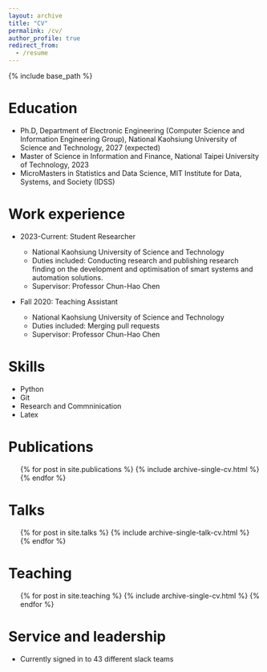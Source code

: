 ```yaml
---
layout: archive
title: "CV"
permalink: /cv/
author_profile: true
redirect_from:
  - /resume
---
```


{% include base_path %}

Education
======

* Ph.D, Department of Electronic Engineering (Computer Science and Information Engineering Group), National Kaohsiung University of Science and Technology, 2027 (expected)
* Master of Science in Information and Finance, National Taipei University of Technology, 2023
* MicroMasters in Statistics and Data Science, MIT Institute for Data, Systems, and Society (IDSS)



Work experience
======
* 2023-Current: Student Researcher
  * National Kaohsiung University of Science and Technology
  * Duties included: Conducting research and publishing research finding on the development and optimisation of smart systems and automation solutions.
  * Supervisor: Professor Chun-Hao Chen

* Fall 2020: Teaching Assistant
  * National Kaohsiung University of Science and Technology
  * Duties included: Merging pull requests
  * Supervisor: Professor Chun-Hao Chen
  
Skills
======
* Python
* Git
* Research and Commninication
* Latex

Publications
======
  <ul>{% for post in site.publications %}
    {% include archive-single-cv.html %}
  {% endfor %}</ul>
  
Talks
======
  <ul>{% for post in site.talks %}
    {% include archive-single-talk-cv.html %}
  {% endfor %}</ul>
  
Teaching
======
  <ul>{% for post in site.teaching %}
    {% include archive-single-cv.html %}
  {% endfor %}</ul>
  
Service and leadership
======
* Currently signed in to 43 different slack teams
